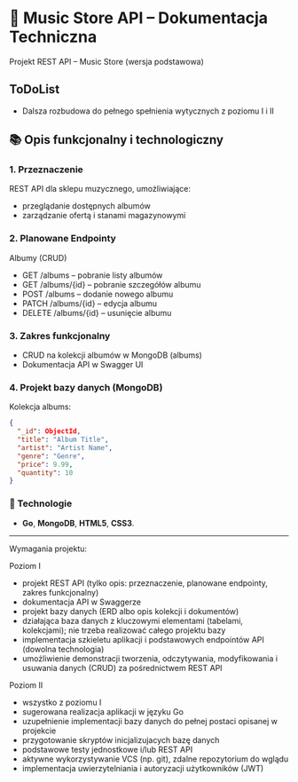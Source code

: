 # 🎵 Music Store API – Dokumentacja Techniczna

Projekt REST API – Music Store (wersja podstawowa)

## ToDoList
- Dalsza rozbudowa do pełnego spełnienia wytycznych z poziomu I i II

## 📚 Opis funkcjonalny i technologiczny

### 1. Przeznaczenie
REST API dla sklepu muzycznego, umożliwiające:
-	przeglądanie dostępnych albumów
-	zarządzanie ofertą i stanami magazynowymi

### 2. Planowane Endpointy
Albumy (CRUD)
-	GET /albums – pobranie listy albumów
-	GET /albums/{id} – pobranie szczegółów albumu
-	POST /albums – dodanie nowego albumu
-	PATCH /albums/{id} – edycja albumu
-	DELETE /albums/{id} – usunięcie albumu

### 3. Zakres funkcjonalny
-	CRUD na kolekcji albumów w MongoDB (albums)
-	Dokumentacja API w Swagger UI

### 4. Projekt bazy danych (MongoDB)

Kolekcja albums:
```json
{
  "_id": ObjectId,
  "title": "Album Title",
  "artist": "Artist Name",
  "genre": "Genre",
  "price": 9.99,
  "quantity": 10
}
```

### 🚀 Technologie
- **Go**, **MongoDB**, **HTML5**, **CSS3**.

________________________________________

Wymagania projektu:

Poziom I
- projekt REST API (tylko opis: przeznaczenie, planowane endpointy, zakres funkcjonalny)
- dokumentacja API w Swaggerze
- projekt bazy danych (ERD albo opis kolekcji i dokumentów)
- działająca baza danych z kluczowymi elementami (tabelami, kolekcjami); nie trzeba realizować całego projektu bazy
- implementacja szkieletu aplikacji i podstawowych endpointów API (dowolna technologia)
- umożliwienie demonstracji tworzenia, odczytywania, modyfikowania i usuwania danych (CRUD) za pośrednictwem REST API

Poziom II
- wszystko z poziomu I
- sugerowana realizacja aplikacji w języku Go
- uzupełnienie implementacji bazy danych do pełnej postaci opisanej w projekcie
- przygotowanie skryptów inicjalizujacych bazę danych
- podstawowe testy jednostkowe i/lub REST API
- aktywne wykorzystywanie VCS (np. git), zdalne repozytorium do wglądu
- implementacja uwierzytelniania i autoryzacji użytkowników (JWT)